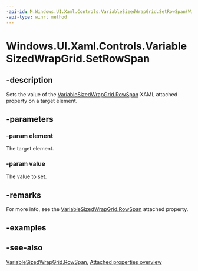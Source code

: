 ```yaml
---
-api-id: M:Windows.UI.Xaml.Controls.VariableSizedWrapGrid.SetRowSpan(Windows.UI.Xaml.UIElement,System.Int32)
-api-type: winrt method
---
```


<!-- Method syntax
public void SetRowSpan(Windows.UI.Xaml.UIElement element, System.Int32 value)
-->

# Windows.UI.Xaml.Controls.VariableSizedWrapGrid.SetRowSpan

## -description
Sets the value of the [VariableSizedWrapGrid.RowSpan](variablesizedwrapgrid_rowspan.md) XAML attached property on a target element.



## -parameters
### -param element
The target element.

### -param value
The value to set.

## -remarks
For more info, see the [VariableSizedWrapGrid.RowSpan](variablesizedwrapgrid_rowspan.md) attached property.

## -examples

## -see-also

[VariableSizedWrapGrid.RowSpan](variablesizedwrapgrid_rowspan.md), [Attached properties overview](/windows/uwp/xaml-platform/attached-properties-overview)
